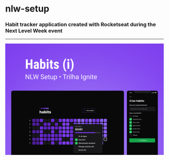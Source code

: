 # nlw-setup
### Habit tracker application created with Rocketseat during the Next Level Week event
-----------------------------------------------------------------------------------------
<img align="center" src="https://raw.githubusercontent.com/phenriquep00/portfolio/main/public/project_images/nlw-setup.png" width="600" title="project image">
